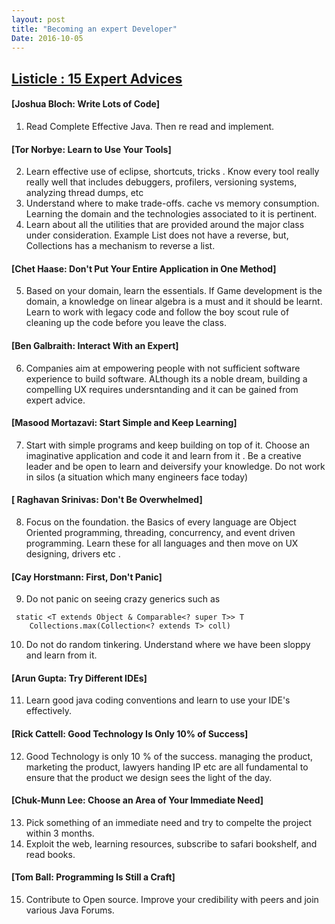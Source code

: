 ```yaml
---
layout: post
title: "Becoming an expert Developer"
Date: 2016-10-05
---
```


## [Listicle : 15 Expert Advices](http://www.oracle.com/technetwork/articles/java/index-136000.html)

#### [Joshua Bloch: Write Lots of Code]
1. Read Complete Effective Java. Then re read and implement. 

#### [Tor Norbye: Learn to Use Your Tools]
2. Learn effective use of eclipse, shortcuts, tricks . Know every tool really really well that includes debuggers, 
profilers, versioning systems, analyzing thread dumps, etc
3. Understand where to make trade-offs. cache vs memory consumption. Learning the domain and the technologies associated to it 
is pertinent. 
4. Learn about all the utilities that are provided around the major class under consideration. Example List does not have a reverse,
but, Collections has a mechanism to reverse a list. 

#### [Chet Haase: Don't Put Your Entire Application in One Method]
5. Based on your domain, learn the essentials. If Game development is the domain, a knowledge on linear algebra is a must and it
should be learnt. Learn to work with legacy code and follow the boy scout rule of cleaning up the code before you leave the class. 

#### [Ben Galbraith: Interact With an Expert]
6. Companies aim at empowering people with not sufficient software experience to build software. ALthough its a noble dream, 
building a compelling UX requires undersntanding and it can be gained from expert advice. 

#### [Masood Mortazavi: Start Simple and Keep Learning]
7. Start with simple programs and keep building on top of it. Choose an imaginative application and code it and learn from it . 
Be a creative leader and be open to learn and deiversify your knowledge. Do not work in silos (a situation which many 
engineers face today)

#### [ Raghavan Srinivas: Don't Be Overwhelmed]
8. Focus on the foundation. the Basics of every language are Object Oriented programming, threading, concurrency, and event 
driven programming. Learn these for all languages and then move on UX designing, drivers etc . 

#### [Cay Horstmann: First, Don't Panic]
9. Do not panic on seeing crazy generics such as 

```
 static <T extends Object & Comparable<? super T>> T
    Collections.max(Collection<? extends T> coll)
```

10. Do not do random tinkering. Understand where we have been sloppy and learn from it. 

#### [Arun Gupta: Try Different IDEs]
11. Learn good java coding conventions and learn to use your IDE's effectively.

#### [Rick Cattell: Good Technology Is Only 10% of Success]
12. Good Technology is only 10 % of the success. managing the product, marketing the product, lawyers handing IP etc are all 
fundamental to ensure that the product we design sees the light of the day. 

#### [Chuk-Munn Lee: Choose an Area of Your Immediate Need]
13. Pick something of an immediate need and try to compelte the project within 3 months. 
14. Exploit the web, learning resources, subscribe to safari bookshelf, and read books.

#### [Tom Ball: Programming Is Still a Craft]
15. Contribute to Open source. Improve your credibility with peers and join various Java Forums. 
